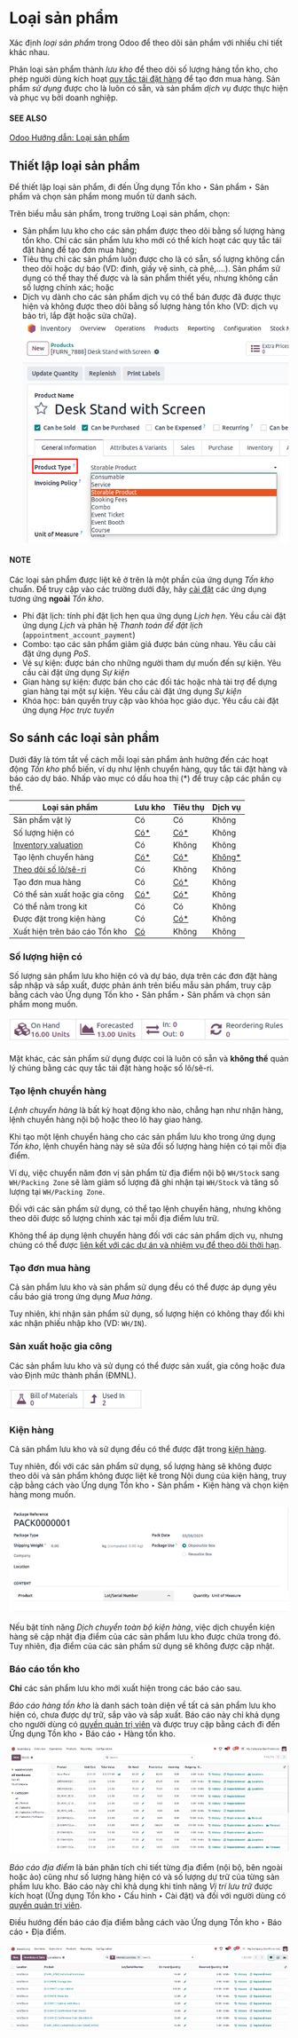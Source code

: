 # Loại sản phẩm

Xác định *loại sản phẩm* trong Odoo để theo dõi sản phẩm với nhiều chi tiết khác nhau.

Phân loại sản phẩm thành *lưu kho* để theo dõi số lượng hàng tồn kho, cho phép người dùng kích hoạt [quy tắc tái đặt hàng](../../warehouses_storage/replenishment/reordering_rules.md) để tạo đơn mua hàng. Sản phẩm *sử dụng* được cho là luôn có sẵn, và sản phẩm *dịch vụ* được thực hiện và phục vụ bởi doanh nghiệp.

#### SEE ALSO
[Odoo Hướng dẫn: Loại sản phẩm](https://www.youtube.com/watch?v=l6j0ZkP5mLM)

## Thiết lập loại sản phẩm

Để thiết lập loại sản phẩm, đi đến Ứng dụng Tồn kho ‣ Sản phẩm ‣ Sản phẩm và chọn sản phẩm mong muốn từ danh sách.

Trên biểu mẫu sản phẩm, trong trường Loại sản phẩm, chọn:

- Sản phẩm lưu kho cho các sản phẩm được theo dõi bằng số lượng hàng tồn kho. Chỉ các sản phẩm lưu kho mới có thể kích hoạt các quy tắc tái đặt hàng để tạo đơn mua hàng;
- Tiêu thụ chỉ các sản phẩm luôn được cho là có sẵn, số lượng không cần theo dõi hoặc dự báo (VD: đinh, giấy vệ sinh, cà phê,....). Sản phẩm sử dụng có thể thay thế được và là sản phẩm thiết yếu, nhưng không cần số lượng chính xác; hoặc
- Dịch vụ dành cho các sản phẩm dịch vụ có thể bán được đã được thực hiện và không được theo dõi bằng số lượng hàng tồn kho (VD: dịch vụ bảo trì, lắp đặt hoặc sửa chữa).
  ![Thiết lập loại sản phẩm trên biểu mẫu sản phẩm.](../../../../../_images/product-form.png)

#### NOTE
Các loại sản phẩm được liệt kê ở trên là một phần của ứng dụng *Tồn kho* chuẩn. Để truy cập vào các trường dưới đây, hãy [cài đặt](../../../../general/apps_modules.md#general-install) các ứng dụng tương ứng **ngoài** *Tồn kho*.

- Phí đặt lịch: tính phí đặt lịch hẹn qua ứng dụng *Lịch hẹn*. Yêu cầu cài đặt ứng dụng *Lịch* và phân hệ *Thanh toán để đặt lịch* (`appointment_account_payment`)
- Combo: tạo các sản phẩm giảm giá được bán cùng nhau. Yêu cầu cài đặt ứng dụng *PoS*.
- Vé sự kiện: được bán cho những người tham dự muốn đến sự kiện. Yêu cầu cài đặt ứng dụng *Sự kiện*
- Gian hàng sự kiện: được bán cho các đối tác hoặc nhà tài trợ để dựng gian hàng tại một sự kiện. Yêu cầu cài đặt ứng dụng *Sự kiện*
- Khóa học: bán quyền truy cập vào khóa học giáo dục. Yêu cầu cài đặt ứng dụng *Học trực tuyến*

## So sánh các loại sản phẩm

Dưới đây là tóm tắt về cách mỗi loại sản phẩm ảnh hưởng đến các hoạt động *Tồn kho* phổ biến, ví dụ như lệnh chuyển hàng, quy tắc tái đặt hàng và báo cáo dự báo. Nhấp vào mục có dấu hoa thị (\*) để truy cập các phần cụ thể.

| Loại sản phẩm                                                              | Lưu kho                                              | Tiêu thụ                                           | Dịch vụ                                                |
|----------------------------------------------------------------------------|------------------------------------------------------|----------------------------------------------------|--------------------------------------------------------|
| Sản phẩm vật lý                                                            | Có                                                   | Có                                                 | Không                                                  |
| Số lượng hiện có                                                           | [Có\*](#inventory-product-management-on-hand-store)  | [Có\*](#inventory-product-management-on-hand-con)  | Không                                                  |
| [Inventory valuation](../inventory_valuation/using_inventory_valuation.md) | Có                                                   | Không                                              | Không                                                  |
| Tạo lệnh chuyển hàng                                                       | [Có\*](#inventory-product-management-transfer-store) | [Có\*](#inventory-product-management-transfer-con) | [Không\*](#inventory-product-management-transfer-serv) |
| [Theo dõi số lô/sê-ri](../product_tracking.md)                             | Có                                                   | Không                                              | Không                                                  |
| Tạo đơn mua hàng                                                           | Có                                                   | [Có\*](#inventory-product-management-po)           | Không                                                  |
| Có thể sản xuất hoặc gia công                                              | [Có\*](#inventory-product-management-manufacture)    | [Có\*](#inventory-product-management-manufacture)  | Không                                                  |
| Có thể nằm trong kit                                                       | Có                                                   | Có                                                 | Không                                                  |
| Được đặt trong kiện hàng                                                   | Có                                                   | [Có\*](#inventory-product-management-package)      | Không                                                  |
| Xuất hiện trên báo cáo Tồn kho                                             | [Có](#inventory-product-management-report)           | Không                                              | Không                                                  |

<a id="inventory-product-management-on-hand-store"></a>

### Số lượng hiện có

Số lượng sản phẩm lưu kho hiện có và dự báo, dựa trên các đơn đặt hàng sắp nhập và sắp xuất, được phản ánh trên biểu mẫu sản phẩm, truy cập bằng cách vào Ứng dụng Tồn kho ‣ Sản phẩm ‣ Sản phẩm và chọn sản phẩm mong muốn.

![Nút thông minh "Hiện có" và "Dự báo"](../../../../../_images/on-hand.png)

<a id="inventory-product-management-on-hand-con"></a>

Mặt khác, các sản phẩm sử dụng được coi là luôn có sẵn và **không thể** quản lý chúng bằng các quy tắc tái đặt hàng hoặc số lô/sê-ri.

<a id="inventory-product-management-transfer-store"></a>

### Tạo lệnh chuyển hàng

*Lệnh chuyển hàng* là bất kỳ hoạt động kho nào, chẳng hạn như nhận hàng, lệnh chuyển hàng nội bộ hoặc theo lô hay giao hàng.

Khi tạo một lệnh chuyển hàng cho các sản phẩm lưu kho trong ứng dụng *Tồn kho*, lệnh chuyển hàng này sẽ sửa đổi số lượng hàng hiện có tại mỗi địa điểm.

Ví dụ, việc chuyển năm đơn vị sản phẩm từ địa điểm nội bộ `WH/Stock` sang `WH/Packing Zone` sẽ làm giảm số lượng đã ghi nhận tại `WH/Stock` và tăng số lượng tại `WH/Packing Zone`.

<a id="inventory-product-management-transfer-con"></a>

Đối với các sản phẩm sử dụng, có thể tạo lệnh chuyển hàng, nhưng không theo dõi được số lượng chính xác tại mỗi địa điểm lưu trữ.

<a id="inventory-product-management-transfer-serv"></a>

Không thể áp dụng lệnh chuyển hàng đối với các sản phẩm dịch vụ, nhưng chúng có thể được [liên kết với các dự án và nhiệm vụ để theo dõi thời hạn](https://www.youtube.com/watch?v=fix2LGkv13c).

<a id="inventory-product-management-po"></a>

### Tạo đơn mua hàng

Cả sản phẩm lưu kho và sản phẩm sử dụng đều có thể được áp dụng yêu cầu báo giá trong ứng dụng *Mua hàng*.

Tuy nhiên, khi nhận sản phẩm sử dụng, số lượng hiện có không thay đổi khi xác nhận phiếu nhập kho (VD: `WH/IN`).

<a id="inventory-product-management-manufacture"></a>

### Sản xuất hoặc gia công

Các sản phẩm lưu kho và sử dụng có thể được sản xuất, gia công hoặc đưa vào Định mức thành phần (ĐMNL).

![Hiển thị các nút thông minh "Định mức thành phần" và "Sử dụng trong".](../../../../../_images/manufacture.png)

<a id="inventory-product-management-package"></a>

### Kiện hàng

Cả sản phẩm lưu kho và sử dụng đều có thể được đặt trong [kiện hàng](package.md).

Tuy nhiên, đối với các sản phẩm sử dụng, số lượng hàng sẽ không được theo dõi và sản phẩm không được liệt kê trong Nội dung của kiện hàng, truy cập bằng cách vào Ứng dụng Tồn kho ‣ Sản phẩm ‣ Kiện hàng và chọn kiện hàng mong muốn.

![Hiển thị trang Kiện hàng, chứa danh sách nội dung kiện hàng.](../../../../../_images/package-content.png)

Nếu bật tính năng *Dịch chuyển toàn bộ kiện hàng*, việc dịch chuyển kiện hàng sẽ cập nhật địa điểm của các sản phẩm lưu kho được chứa trong đó. Tuy nhiên, địa điểm của các sản phẩm sử dụng sẽ không được cập nhật.

<a id="inventory-product-management-report"></a>

### Báo cáo tồn kho

**Chỉ** các sản phẩm lưu kho mới xuất hiện trong các báo cáo sau.

*Báo cáo hàng tồn kho* là danh sách toàn diện về tất cả sản phẩm lưu kho hiện có, chưa được dự trữ, sắp vào và sắp xuất. Báo cáo này chỉ khả dụng cho người dùng có [quyền quản trị viên](../../../../general/users/access_rights.md) và được truy cập bằng cách đi đến Ứng dụng Tồn kho ‣ Báo cáo ‣ Hàng tồn kho.

![Hiển thị danh sách báo cáo kho được tìm thấy trong Tồn kho > Báo cáo > Hàng tồn kho.](../../../../../_images/stock-report.png)

*Báo cáo địa điểm* là bản phân tích chi tiết từng địa điểm (nội bộ, bên ngoài hoặc ảo) cũng như số lượng hàng hiện có và số lượng dự trữ của từng sản phẩm lưu kho. Báo cáo này chỉ khả dụng khi tính năng *Vị trí lưu trữ* được kích hoạt (Ứng dụng Tồn kho ‣ Cấu hình ‣ Cài đặt) và đối với người dùng có [quyền quản trị viên](../../../../general/users/access_rights.md).

Điều hướng đến báo cáo địa điểm bằng cách vào Ứng dụng Tồn kho ‣ Báo cáo ‣ Địa điểm.

![Hiển thị danh sách báo cáo vị trí được tìm thấy trong Tồn kho > Báo cáo > Địa điểm.](../../../../../_images/location-report.png)
